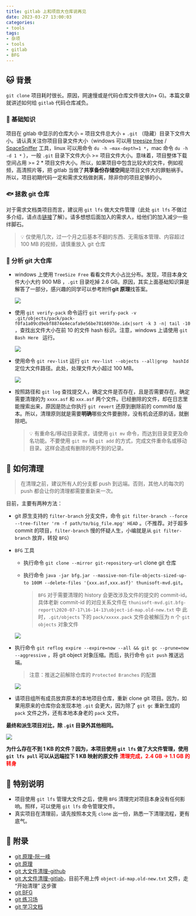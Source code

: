 ```yaml
---
title: gitlab 上和项目大仓库说再见
date: 2023-03-27 13:00:03
categories:
- tools
tags:
- 杂项
- tools
- gitlab
- BFG
---
```

## :cat: 背景

`git clone` 项目耗时很长。原因，网速慢或是代码仓库文件很大(n+ G)。本篇文章就讲述如何给 `gitlab` 代码仓库减负。

### :dog: 基础知识

项目在 gitlab 中显示的仓库大小 = 项目文件总大小 + `.git` （隐藏）目录下文件大小。请认真关注你项目目录文件大小（windows 可以用 [treesize free](https://www.jam-software.com/treesize_free) / [SpaceSniffer](http://www.uderzo.it/main_products/space_sniffer/download_alt.html) 工具，linux 可以用命令 `du -h –max-depth=1 *`，mac 命令 `du -h -d 1 *` ），一般 `.git` 目录下文件大小 >= 项目文件大小。意味着，项目整体下载空间占用 >= 2 * 项目文件大小。所以，如果项目中包含比较大的文件，例如视频，高清照片等，把 gitlab 当做了**共享备份存储空间**是项目文件大的罪魁祸手。所以，项目初期代码一定和需求文档做剥离，除非你的项目足够的小。

### :fish: 拯救 git 仓库

对于需求文档类项目而言，建议用 `git lfs` 做大文件管理（此处 `git lfs` 不做过多介绍，请点击[链接](https://git-lfs.github.com/)了解）。请多想想后面加入的需求人，给他们的加入减少一些绊脚石。

> :bulb: 仅使用几次，过一个月之后基本不翻的东西、无需版本管理、内容超过 100 MB 的视频，请慎重放入 git 仓库

### :whale: 分析 git 大仓库

- windows 上使用 `TreeSize Free`  看看文件大小占比分布。发现，项目本身文件大小大约 900 MB ，`.git` 目录吃掉 2.6 GB。原因，其实上面基础知识算是解答了一部分，感兴趣的同学可以参考附件**git 原理**找答案。

  ![](images/2023/gitlab_bigcodes/directory_image.png)

- 使用 `git verify-pack`  命令运行  `git verify-pack -v .git/objects/pack/pack-f0fa1a09cd9ebf8874e4ecafa9e56be7816097de.idx|sort -k 3 -n| tail -10` ，查找出文件大小在前 10 的文件 hash 标识。注意，windows 上请使用 `git Bash Here ` 运行。

  ![](images/2023/gitlab_bigcodes/git_xpack.png)

- 使用命令 `git rev-list` 运行 `git rev-list --objects --all|grep  hashId ` 定位大文件路径。此处，处理文件大小超过 100 MB。

  ![](images/2023/gitlab_bigcodes/directory_file.png)

- 按照路径和 `git log` 查找提交人，确定文件是否存在，且是否需要存在。确定需要清理的为 `xxxx.asf` 和 `xxx.asf` 两个文件。已经删除的文件，却在日志里能搜索出来，原因是防止你执行 `git revert` 还原到删除前的 commitId 版本。所以，清理原则就是需要**明确**哪些文件要删除，没有机会还原的话，就删除吧。

  > :bulb: 有重命名/移动目录需求，请使用 `git mv`  命令，而达到目录变更及命名功能。不要使用 `git mv` 和 `git add` 的方式，完成文件重命名或移动目录。这样会造成有删除的用不到的记录。

## :dolphin: 如何清理
> 在清理之前，建议所有人的分支都 push 到远端。否则，其他人的每次的 push 都会让你的清理都需要重新来一次。

目前，主要有两种方法：

- git 原生支持的 `filter-branch` 分支文件，命令 `git filter-branch --force --tree-filter 'rm -f path/to/big_file.mpg' HEAD` 。（不推荐。对于超多 commit 的项目，`filter-branch` 慢的怀疑人生，小编就是从 `git filter-branch` 放弃，转投 `BFG`）

-  `BFG` 工具

    - 执行命令 `git clone --mirror git-repository-url`  clone git 仓库

    - 执行命令 `java -jar bfg.jar --massive-non-file-objects-sized-up-to 100M --delete-files '{xxx.asf,xxx.asf}' thunisoft-mvd.git`。

      > `BFG` 对于需要清理的 history 会更改涉及文件的提交的 commit-id。具体老新 commit-id 的对应关系文件在 `thunisoft-mvd.git.bfg-report\2020-07-17\16-14-13\object-id-map.old-new.txt` 中 
      > 此时，`.git/objects` 下的  `pack/xxxxx.pack`  文件会被解压为  n 个 `git objects` 对象文件

    ![](images/2023/gitlab_bigcodes/log_for_bfg.png)

- 执行命令 `git reflog expire --expire=now --all && git gc --prune=now --aggressive` ，将 git object 对象压缩。而后，执行命令 `git push` 推送远端。

  > 注意：推送之前解除仓库的 `Protected Branches` 的配置


  ![](images/2023/gitlab_bigcodes/git_compress.png)


- 请项目组所有成员放弃原本的本地项目仓库，重新 clone git 项目。因为，如果用原来的仓库你会发现本地 `.git` 会更大，因为除了 `git gc` 重新生成的 `pack` 文件之外，还有本地本身老的 `pack` 文件。

**最终和派生项目对比，除 `.git` 目录外其他相同。**

![](images/2023/gitlab_bigcodes/gitcode_compare.png)

**为什么存在不到 1 KB 的文件？因为，本项目使用 `git lfs` 做了大文件管理，使用 `git lfs pull` 可以从远端拉下 1 KB 映射的原文件**
**<font color="red">清理完成，2.4 GB -> 1.1 GB 的转身</font>**

## :lion: 特别说明

- 项目使用 `git lfs` 管理大文件之后，使用 `BFG` 清理完对项目本身没有任何影响。照样，可以使用 `git lfs` 命令管理文件。
- 真实项目在清理前，请先按照本文先 `clone` 出一份，熟悉一下清理流程，更有底气。

## :horse: 附录

- [git 原理-阮一峰](http://www.ruanyifeng.com/blog/2018/10/git-internals.html)
- [git 原理](https://zhuanlan.zhihu.com/p/45510461)
- [git 大文件清理-github](https://docs.github.com/cn/github/managing-large-files/removing-files-from-git-large-file-storage#removing-a-single-file)
- [git 大文件清理-gitlab](http://gitlab.thunisoft.com/help/user/project/repository/reducing_the_repo_size_using_git.md)，目前不用上传 `object-id-map.old-new.txt` 文件，走 “开始清理” 这步骤
- [git BFG](https://rtyley.github.io/bfg-repo-cleaner/)
- [git 练习场](https://learngitbranching.js.org/?locale=zh_CN)
- [git 学习文档](https://git-scm.com/book/zh/v2)
